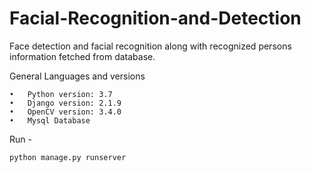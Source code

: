 # Facial-Recognition-and-Detection
Face detection and facial recognition along with recognized persons information fetched from database.

General Languages and versions

    •	Python version: 3.7
    •	Django version: 2.1.9
    •	OpenCV version: 3.4.0
    •	Mysql Database

Run -

    python manage.py runserver


